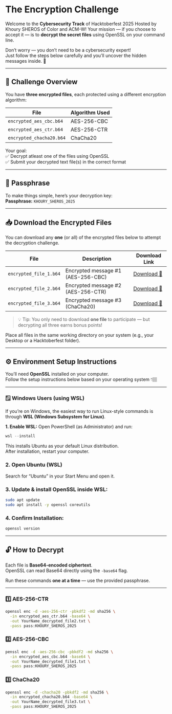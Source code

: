 # The Encryption Challenge   

Welcome to the **Cybersecurity Track** of Hacktoberfest 2025 Hosted by Khoury SHEROS of Color and ACM-W! 
Your mission — if you choose to accept it — is to **decrypt the secret files** using OpenSSL on your command line.  

Don’t worry — you don’t need to be a cybersecurity expert!  
Just follow the steps below carefully and you’ll uncover the hidden messages inside. 🚀  

---

## 🧠 Challenge Overview

You have **three encrypted files**, each protected using a different encryption algorithm:

| File | Algorithm Used |
|------|----------------|
| `encrypted_aes_cbc.b64` | AES-256-CBC |
| `encrypted_aes_ctr.b64` | AES-256-CTR |
| `encrypted_chacha20.b64` | ChaCha20 |

Your goal:  
✅ Decrypt atleast one of the files using OpenSSL  
✅ Submit your decrypted text file(s) in the correct format  

---

## 🔑 Passphrase

To make things simple, here’s your decryption key:  
**Passphrase:** `KHOURY_SHEROS_2025`

---

## 📥 Download the Encrypted Files

You can download any **one** (or all) of the encrypted files below to attempt the decryption challenge.

| File | Description | Download Link |
|------|--------------|----------------|
| `encrypted_file_1.b64` | Encrypted message #1 (AES-256-CBC) | [Download 🔗](./Decryption-Challenge/encrypted_file_1.b64) |
| `encrypted_file_2.b64` | Encrypted message #2 (AES-256-CTR) | [Download 🔗](./Decryption-Challenge/encrypted_file_2.b64) |
| `encrypted_file_3.b64` | Encrypted message #3 (ChaCha20) | [Download 🔗](./Decryption-Challenge/encrypted_file_3.b64) |

> 💡 Tip: You only need to download **one file** to participate — but decrypting all three earns bonus points!


Place all files in the same working directory on your system (e.g., your Desktop or a Hacktoberfest folder).

---

## ⚙️ Environment Setup Instructions

You’ll need **OpenSSL** installed on your computer.  
Follow the setup instructions below based on your operating system 👇🏽  

---

### 🪟 **Windows Users (using WSL)**

If you’re on Windows, the easiest way to run Linux-style commands is through **WSL (Windows Subsystem for Linux)**.

**1. Enable WSL:**
Open PowerShell (as Administrator) and run:
```powershell
wsl --install
```
This installs Ubuntu as your default Linux distribution.  
After installation, restart your computer.

### 2. Open Ubuntu (WSL)
Search for “Ubuntu” in your Start Menu and open it.

### 3. Update & install OpenSSL inside WSL:
```bash
sudo apt update
sudo apt install -y openssl coreutils
```
### 4. Confirm Installation:
```bash
openssl version
```

---
## 🔓 How to Decrypt

Each file is **Base64-encoded ciphertext**.  
OpenSSL can read Base64 directly using the `-base64` flag.  

Run these commands **one at a time** — use the provided passphrase.

---

### 1️⃣ AES-256-CTR
```bash
openssl enc -d -aes-256-ctr -pbkdf2 -md sha256 \
  -in encrypted_aes_ctr.b64 -base64 \
  -out YourName_decrypted_file2.txt \
  -pass pass:KHOURY_SHEROS_2025
```
### 2️⃣ AES-256-CBC
```bash
penssl enc -d -aes-256-cbc -pbkdf2 -md sha256 \
  -in encrypted_aes_cbc.b64 -base64 \
  -out YourName_decrypted_file1.txt \
  -pass pass:KHOURY_SHEROS_2025
```
### 3️⃣ ChaCha20
```bash
openssl enc -d -chacha20 -pbkdf2 -md sha256 \
  -in encrypted_chacha20.b64 -base64 \
  -out YourName_decrypted_file3.txt \
  -pass pass:KHOURY_SHEROS_2025

```

